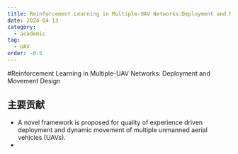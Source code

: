 ```yaml
---
title: Reinforcement Learning in Multiple-UAV Networks:Deployment and Movement Design
date: 2024-04-13
category:
  - academic
tag:
  - UAV
order: -0.5
---
```


#Reinforcement Learning in Multiple-UAV Networks: Deployment and Movement Design

## 主要贡献

- A novel framework is proposed for quality of experience driven deployment and dynamic movement of multiple unmanned aerial vehicles (UAVs).
- 

